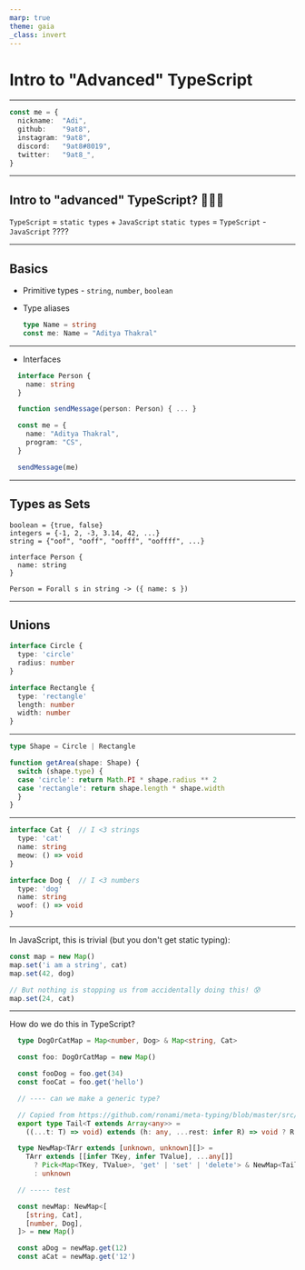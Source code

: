```yaml
---
marp: true
theme: gaia
_class: invert
---
```


<style>
  section {
    justify-content: start;
    align-items: start;
  }
</style>

# Intro to "Advanced" TypeScript

<!--
- TypeScript is a programming language which compiles to JavaScript that came out in 2013.
- TypeScript is a superset of JavaScript.
-->

---

```ts
const me = {
  nickname:  "Adi",
  github:    "9at8",
  instagram: "9at8",
  discord:   "9at8#8019",
  twitter:   "9at8_",
}
```

---

## Intro to "advanced" TypeScript? 🤔🤔🤔

`TypeScript` = `static types` + `JavaScript`
`static types` = `TypeScript` - `JavaScript` ????

<!--
Sometimes, we want to express certain ideas in a language, but it gets pretty hard to exactly represent those ideas. This talk goes over some of those ideas that can be represented in TypeScript, but it uses techniques that you dont use everyday.
-->

---

## Basics

<!--
Lets quickly go over some basic concepts.

- Primitive types
- Type aliases
-->

- Primitive types - `string`, `number`, `boolean`
- Type aliases

  ```ts
  type Name = string
  const me: Name = "Aditya Thakral"
  ```

---

- Interfaces

```ts
  interface Person {
    name: string
  }

  function sendMessage(person: Person) { ... }

  const me = {
    name: "Aditya Thakral",
    program: "CS",
  }

  sendMessage(me)
```

<!--
- Interfaces
- TypeScript is structurally typed
-->

---

## Types as Sets

<!--
We can think about types as sets. Each type represents a set of values.

- The set of booleans contains two values: true and false
- The set of numbers contain all integers and floats
- The set of strings is an infinite set of all valid strings
- Even custom types can be thought of like sets
-->

```
boolean = {true, false}
integers = {-1, 2, -3, 3.14, 42, ...}
string = {"oof", "ooff", "oofff", "ooffff", ...}

interface Person {
  name: string
}

Person = Forall s in string -> ({ name: s })
```

<!--
Now that we know that types are like sets, what can we do with this information?
-->

---

## Unions

<!--
We have two types: the `Circle` type and the `Rectangle` type.
-->

  ```ts
  interface Circle {
    type: 'circle'
    radius: number
  }

  interface Rectangle {
    type: 'rectangle'
    length: number
    width: number
  }
  ```

---

<!--
We can now create a union of these two types.
-->

  ```ts
  type Shape = Circle | Rectangle

  function getArea(shape: Shape) {
    switch (shape.type) {
    case 'circle': return Math.PI * shape.radius ** 2
    case 'rectangle': return shape.length * shape.width
    }
  }
  ```

---

<!--
We have two sets - Cat and Dog

Let's say dogs like `number`s and cats like `string`s.

We want to create one map, that maps `string`s to `Cat`, and `number`s to `Dog`.
-->

  ```ts
  interface Cat {  // I <3 strings
    type: 'cat'
    name: string
    meow: () => void
  }

  interface Dog {  // I <3 numbers
    type: 'dog'
    name: string
    woof: () => void
  }
  ```

---

In JavaScript, this is trivial (but you don't get static typing):

  ```js
  const map = new Map()
  map.set('i am a string', cat)
  map.set(42, dog)

  // But nothing is stopping us from accidentally doing this! 😰
  map.set(24, cat)
  ```

---

How do we do this in TypeScript?

```ts
  type DogOrCatMap = Map<number, Dog> & Map<string, Cat>

  const foo: DogOrCatMap = new Map()

  const fooDog = foo.get(34)
  const fooCat = foo.get('hello')

  // ---- can we make a generic type?

  // Copied from https://github.com/ronami/meta-typing/blob/master/src/tail/index.d.ts
  export type Tail<T extends Array<any>> =
    ((...t: T) => void) extends (h: any, ...rest: infer R) => void ? R : never;

  type NewMap<TArr extends [unknown, unknown][]> =
    TArr extends [[infer TKey, infer TValue], ...any[]]
      ? Pick<Map<TKey, TValue>, 'get' | 'set' | 'delete'> & NewMap<Tail<TArr>>
      : unknown

  // ----- test

  const newMap: NewMap<[
    [string, Cat],
    [number, Dog],
  ]> = new Map()

  const aDog = newMap.get(12)
  const aCat = newMap.get('12')
  ```
